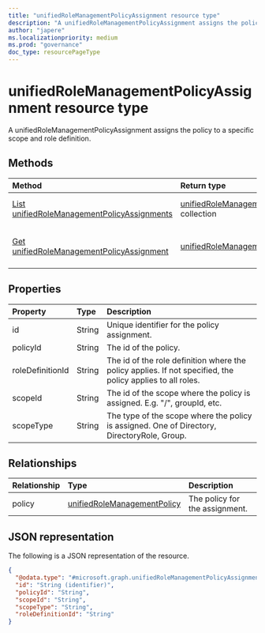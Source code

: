 ```yaml
---
title: "unifiedRoleManagementPolicyAssignment resource type"
description: "A unifiedRoleManagementPolicyAssignment assigns the policy to a specific scope and role definition."
author: "japere"
ms.localizationpriority: medium
ms.prod: "governance"
doc_type: resourcePageType
---
```


# unifiedRoleManagementPolicyAssignment resource type

A unifiedRoleManagementPolicyAssignment assigns the policy to a specific scope and role definition.

## Methods
|Method|Return type|Description|
|:---|:---|:---|
|[List unifiedRoleManagementPolicyAssignments](../api/unifiedrolemanagementpolicyassignment-list.md)|[unifiedRoleManagementPolicyAssignment](../resources/unifiedrolemanagementpolicyassignment.md) collection|Get a list of the [unifiedRoleManagementPolicyAssignment](../resources/unifiedrolemanagementpolicyassignment.md) objects and their properties.|
|[Get unifiedRoleManagementPolicyAssignment](../api/unifiedrolemanagementpolicyassignment-get.md)|[unifiedRoleManagementPolicyAssignment](../resources/unifiedrolemanagementpolicyassignment.md)|Read the properties and relationships of an [unifiedRoleManagementPolicyAssignment](../resources/unifiedrolemanagementpolicyassignment.md) object.|

## Properties
|Property|Type|Description|
|:---|:---|:---|
|id|String|Unique identifier for the policy assignment.|
|policyId|String|The id of the policy.|
|roleDefinitionId|String|The id of the role definition where the policy applies. If not specified, the policy applies to all roles.|
|scopeId|String|The id of the scope where the policy is assigned. E.g. "/", groupId, etc.|
|scopeType|String|The type of the scope where the policy is assigned. One of Directory, DirectoryRole, Group.|

## Relationships
|Relationship|Type|Description|
|:---|:---|:---|
|policy|[unifiedRoleManagementPolicy](../resources/unifiedrolemanagementpolicy.md)|The policy for the assignment.|

## JSON representation
The following is a JSON representation of the resource.
<!-- {
  "blockType": "resource",
  "keyProperty": "id",
  "@odata.type": "microsoft.graph.unifiedRoleManagementPolicyAssignment",
  "openType": false
}
-->
``` json
{
  "@odata.type": "#microsoft.graph.unifiedRoleManagementPolicyAssignment",
  "id": "String (identifier)",
  "policyId": "String",
  "scopeId": "String",
  "scopeType": "String",
  "roleDefinitionId": "String"
}
```

